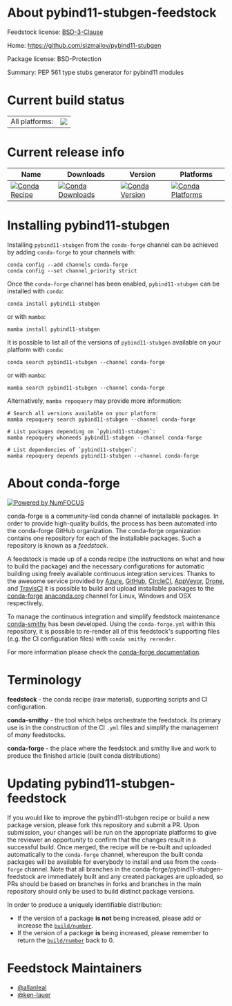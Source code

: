 About pybind11-stubgen-feedstock
================================

Feedstock license: [BSD-3-Clause](https://github.com/conda-forge/pybind11-stubgen-feedstock/blob/main/LICENSE.txt)

Home: https://github.com/sizmailov/pybind11-stubgen

Package license: BSD-Protection

Summary: PEP 561 type stubs generator for pybind11 modules

Current build status
====================


<table><tr><td>All platforms:</td>
    <td>
      <a href="https://dev.azure.com/conda-forge/feedstock-builds/_build/latest?definitionId=13296&branchName=main">
        <img src="https://dev.azure.com/conda-forge/feedstock-builds/_apis/build/status/pybind11-stubgen-feedstock?branchName=main">
      </a>
    </td>
  </tr>
</table>

Current release info
====================

| Name | Downloads | Version | Platforms |
| --- | --- | --- | --- |
| [![Conda Recipe](https://img.shields.io/badge/recipe-pybind11--stubgen-green.svg)](https://anaconda.org/conda-forge/pybind11-stubgen) | [![Conda Downloads](https://img.shields.io/conda/dn/conda-forge/pybind11-stubgen.svg)](https://anaconda.org/conda-forge/pybind11-stubgen) | [![Conda Version](https://img.shields.io/conda/vn/conda-forge/pybind11-stubgen.svg)](https://anaconda.org/conda-forge/pybind11-stubgen) | [![Conda Platforms](https://img.shields.io/conda/pn/conda-forge/pybind11-stubgen.svg)](https://anaconda.org/conda-forge/pybind11-stubgen) |

Installing pybind11-stubgen
===========================

Installing `pybind11-stubgen` from the `conda-forge` channel can be achieved by adding `conda-forge` to your channels with:

```
conda config --add channels conda-forge
conda config --set channel_priority strict
```

Once the `conda-forge` channel has been enabled, `pybind11-stubgen` can be installed with `conda`:

```
conda install pybind11-stubgen
```

or with `mamba`:

```
mamba install pybind11-stubgen
```

It is possible to list all of the versions of `pybind11-stubgen` available on your platform with `conda`:

```
conda search pybind11-stubgen --channel conda-forge
```

or with `mamba`:

```
mamba search pybind11-stubgen --channel conda-forge
```

Alternatively, `mamba repoquery` may provide more information:

```
# Search all versions available on your platform:
mamba repoquery search pybind11-stubgen --channel conda-forge

# List packages depending on `pybind11-stubgen`:
mamba repoquery whoneeds pybind11-stubgen --channel conda-forge

# List dependencies of `pybind11-stubgen`:
mamba repoquery depends pybind11-stubgen --channel conda-forge
```


About conda-forge
=================

[![Powered by
NumFOCUS](https://img.shields.io/badge/powered%20by-NumFOCUS-orange.svg?style=flat&colorA=E1523D&colorB=007D8A)](https://numfocus.org)

conda-forge is a community-led conda channel of installable packages.
In order to provide high-quality builds, the process has been automated into the
conda-forge GitHub organization. The conda-forge organization contains one repository
for each of the installable packages. Such a repository is known as a *feedstock*.

A feedstock is made up of a conda recipe (the instructions on what and how to build
the package) and the necessary configurations for automatic building using freely
available continuous integration services. Thanks to the awesome service provided by
[Azure](https://azure.microsoft.com/en-us/services/devops/), [GitHub](https://github.com/),
[CircleCI](https://circleci.com/), [AppVeyor](https://www.appveyor.com/),
[Drone](https://cloud.drone.io/welcome), and [TravisCI](https://travis-ci.com/)
it is possible to build and upload installable packages to the
[conda-forge](https://anaconda.org/conda-forge) [anaconda.org](https://anaconda.org/)
channel for Linux, Windows and OSX respectively.

To manage the continuous integration and simplify feedstock maintenance
[conda-smithy](https://github.com/conda-forge/conda-smithy) has been developed.
Using the ``conda-forge.yml`` within this repository, it is possible to re-render all of
this feedstock's supporting files (e.g. the CI configuration files) with ``conda smithy rerender``.

For more information please check the [conda-forge documentation](https://conda-forge.org/docs/).

Terminology
===========

**feedstock** - the conda recipe (raw material), supporting scripts and CI configuration.

**conda-smithy** - the tool which helps orchestrate the feedstock.
                   Its primary use is in the construction of the CI ``.yml`` files
                   and simplify the management of *many* feedstocks.

**conda-forge** - the place where the feedstock and smithy live and work to
                  produce the finished article (built conda distributions)


Updating pybind11-stubgen-feedstock
===================================

If you would like to improve the pybind11-stubgen recipe or build a new
package version, please fork this repository and submit a PR. Upon submission,
your changes will be run on the appropriate platforms to give the reviewer an
opportunity to confirm that the changes result in a successful build. Once
merged, the recipe will be re-built and uploaded automatically to the
`conda-forge` channel, whereupon the built conda packages will be available for
everybody to install and use from the `conda-forge` channel.
Note that all branches in the conda-forge/pybind11-stubgen-feedstock are
immediately built and any created packages are uploaded, so PRs should be based
on branches in forks and branches in the main repository should only be used to
build distinct package versions.

In order to produce a uniquely identifiable distribution:
 * If the version of a package **is not** being increased, please add or increase
   the [``build/number``](https://docs.conda.io/projects/conda-build/en/latest/resources/define-metadata.html#build-number-and-string).
 * If the version of a package **is** being increased, please remember to return
   the [``build/number``](https://docs.conda.io/projects/conda-build/en/latest/resources/define-metadata.html#build-number-and-string)
   back to 0.

Feedstock Maintainers
=====================

* [@allanleal](https://github.com/allanleal/)
* [@ken-lauer](https://github.com/ken-lauer/)

